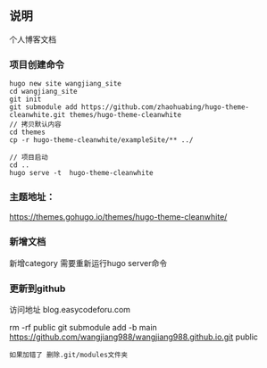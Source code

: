 ## 说明

个人博客文档

### 项目创建命令

    hugo new site wangjiang_site
    cd wangjiang_site 
    git init
    git submodule add https://github.com/zhaohuabing/hugo-theme-cleanwhite.git themes/hugo-theme-cleanwhite
    // 拷贝默认内容
    cd themes
    cp -r hugo-theme-cleanwhite/exampleSite/** ../
    
    // 项目启动
    cd ..
    hugo serve -t  hugo-theme-cleanwhite

### 主题地址：

https://themes.gohugo.io/themes/hugo-theme-cleanwhite/

### 新增文档

新增category 需要重新运行hugo server命令

### 更新到github

访问地址 blog.easycodeforu.com




rm -rf public
git submodule add -b main https://github.com/wangjiang988/wangjiang988.github.io.git public

`如果加错了 删除.git/modules文件夹`





